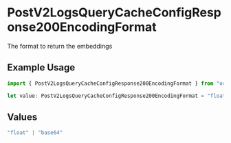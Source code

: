 # PostV2LogsQueryCacheConfigResponse200EncodingFormat

The format to return the embeddings

## Example Usage

```typescript
import { PostV2LogsQueryCacheConfigResponse200EncodingFormat } from "orq-poc-typescript-multi-env-version/models/operations";

let value: PostV2LogsQueryCacheConfigResponse200EncodingFormat = "float";
```

## Values

```typescript
"float" | "base64"
```
